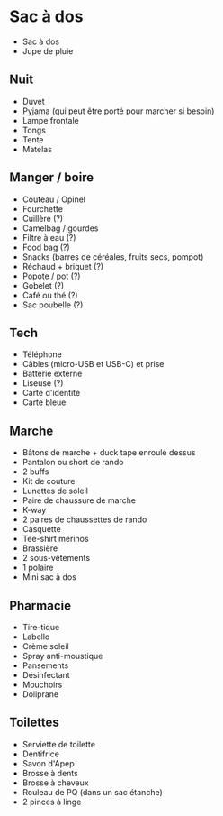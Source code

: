 # Sac à dos

- Sac à dos
- Jupe de pluie

## Nuit

- Duvet
- Pyjama (qui peut être porté pour marcher si besoin)
- Lampe frontale
- Tongs
- Tente
- Matelas

## Manger / boire

- Couteau / Opinel
- Fourchette
- Cuillère (?)
- Camelbag / gourdes
- Filtre à eau (?)
- Food bag (?)
- Snacks (barres de céréales, fruits secs, pompot)
- Réchaud + briquet (?)
- Popote / pot (?)
- Gobelet (?)
- Café ou thé (?)
- Sac poubelle (?)


## Tech

- Téléphone
- Câbles (micro-USB et USB-C) et prise
- Batterie externe
- Liseuse (?)
- Carte d'identité
- Carte bleue


## Marche

- Bâtons de marche + duck tape enroulé dessus
- Pantalon ou short de rando
- 2 buffs
- Kit de couture
- Lunettes de soleil
- Paire de chaussure de marche
- K-way
- 2 paires de chaussettes de rando
- Casquette
- Tee-shirt merinos
- Brassière
- 2 sous-vêtements
- 1 polaire
- Mini sac à dos


## Pharmacie

- Tire-tique
- Labello
- Crème soleil
- Spray anti-moustique
- Pansements
- Désinfectant
- Mouchoirs
- Doliprane


## Toilettes

- Serviette de toilette
- Dentifrice
- Savon d'Apep
- Brosse à dents
- Brosse à cheveux
- Rouleau de PQ (dans un sac étanche)
- 2 pinces à linge
